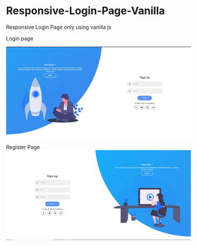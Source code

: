 # Responsive-Login-Page-Vanilla
Responsive Login Page only using vanilla js

Login page

![](img/example.JPG)


Register Page
![](img/example2.JPG)
